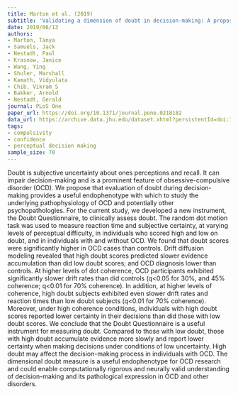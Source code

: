 ```yaml
---
title: Marton et al. (2019)
subtitle: 'Validating a dimension of doubt in decision-making: A proposed endophenotype for obsessive-compulsive disorder'
date: 2019/06/13
authors:
- Marton, Tanya
- Samuels, Jack
- Nestadt, Paul
- Krasnow, Janice
- Wang, Ying
- Shuler, Marshall
- Kamath, Vidyulata
- Chib, Vikram S
- Bakker, Arnold
- Nestadt, Gerald
journal: PLoS One
paper_url: https://doi.org/10.1371/journal.pone.0218182
data_url: https://archive.data.jhu.edu/dataset.xhtml?persistentId=doi:10.7281/T1/DP2U9M
tags:
- compulsivity
- confidence
- perceptual decision making
sample_size: 70
---
```


Doubt is subjective uncertainty about ones perceptions and recall. It can impair decision-making and is a prominent feature of obsessive-compulsive disorder (OCD). We propose that evaluation of doubt during decision-making provides a useful endophenotype with which to study the underlying pathophysiology of OCD and potentially other psychopathologies. For the current study, we developed a new instrument, the Doubt Questionnaire, to clinically assess doubt. The random dot motion task was used to measure reaction time and subjective certainty, at varying levels of perceptual difficulty, in individuals who scored high and low on doubt, and in individuals with and without OCD. We found that doubt scores were significantly higher in OCD cases than controls. Drift diffusion modeling revealed that high doubt scores predicted slower evidence accumulation than did low doubt scores; and OCD diagnosis lower than controls. At higher levels of dot coherence, OCD participants exhibited significantly slower drift rates than did controls (q<0.05 for 30%, and 45% coherence; q<0.01 for 70% coherence). In addition, at higher levels of coherence, high doubt subjects exhibited even slower drift rates and reaction times than low doubt subjects (q<0.01 for 70% coherence). Moreover, under high coherence conditions, individuals with high doubt scores reported lower certainty in their decisions than did those with low doubt scores. We conclude that the Doubt Questionnaire is a useful instrument for measuring doubt. Compared to those with low doubt, those with high doubt accumulate evidence more slowly and report lower certainty when making decisions under conditions of low uncertainty. High doubt may affect the decision-making process in individuals with OCD. The dimensional doubt measure is a useful endophenotype for OCD research and could enable computationally rigorous and neurally valid understanding of decision-making and its pathological expression in OCD and other disorders.
